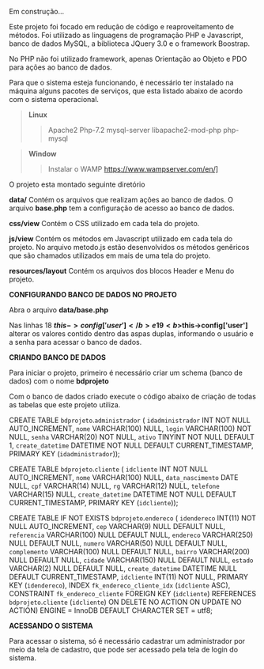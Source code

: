 Em construção...

Este projeto foi focado em redução de código e reaproveitamento de métodos. Foi utilizado as linguagens de programação PHP e Javascript, banco de dados MySQL, a biblioteca JQuery 3.0 e o framework Boostrap.

No PHP não foi utilizado framework, apenas Orientação ao Objeto e PDO para ações ao banco de dados.

Para que o sistema esteja funcionando, é necessário ter instalado na máquina alguns pacotes de serviços, que esta listado abaixo de acordo com o sistema operacional.

> <b>Linux</b>
>> Apache2
>> Php-7.2
>> mysql-server
>> libapache2-mod-php 
>> php-mysql

> <b>Window</b>
>> Instalar o WAMP https://www.wampserver.com/en/]

O projeto esta montado seguinte diretório

<b>data/</b>
	Contém os arquivos que realizam ações ao banco de dados. O arquivo <b>base.php</b> tem a configuração de acesso ao banco de dados.

<b>css/view</b>
	Contém o CSS utilizado em cada tela do projeto.

<b>js/view</b>
	Contém os métodos em Javascript utilizado em cada tela do projeto.
	No arquivo metodo.js estão desenvolvidos os métodos genêricos que são chamados utilizados em mais de uma tela do projeto.

<b>resources/layout</b>
	Contém os arquivos dos blocos Header e Menu do projeto.

<b>CONFIGURANDO BANCO DE DADOS NO PROJETO</b>

Abra o arquivo <b>data/base.php</b>

Nas linhas 18 <b>$this->config['user']</b> e 19 <b>$this->config['user']</b> alterar os valores contido dentro das aspas duplas, informando o usuário e a senha para acessar o banco de dados.

<b>CRIANDO BANCO DE DADOS</b>

Para iniciar o projeto, primeiro é necessário criar um schema (banco de dados) com o nome <b>bdprojeto</b>

Com o banco de dados criado execute o código abaixo de criação de todas as tabelas que este projeto utiliza.


CREATE TABLE `bdprojeto`.`administrador` (
  `idadministrador` INT NOT NULL AUTO_INCREMENT,
  `nome` VARCHAR(100) NULL,
  `login` VARCHAR(100) NOT NULL,
  `senha` VARCHAR(20) NOT NULL,
  `ativo` TINYINT NOT NULL DEFAULT 1,
  `create_datetime` DATETIME NOT NULL DEFAULT CURRENT_TIMESTAMP,
  PRIMARY KEY (`idadministrador`));

CREATE TABLE `bdprojeto`.`cliente` (
  `idcliente` INT NOT NULL AUTO_INCREMENT,
  `nome` VARCHAR(100) NULL,
  `data_nascimento` DATE NULL,
  `cpf` VARCHAR(14) NULL,
  `rg` VARCHAR(12) NULL,
  `telefone` VARCHAR(15) NULL,
  `create_datetime` DATETIME NOT NULL DEFAULT CURRENT_TIMESTAMP,
  PRIMARY KEY (`idcliente`));


CREATE TABLE IF NOT EXISTS `bdprojeto`.`endereco` (
  `idendereco` INT(11) NOT NULL AUTO_INCREMENT,
  `cep` VARCHAR(9) NULL DEFAULT NULL,
  `referencia` VARCHAR(100) NULL DEFAULT NULL,
  `endereco` VARCHAR(250) NULL DEFAULT NULL,
  `numero` VARCHAR(50) NULL DEFAULT NULL,
  `complemento` VARCHAR(100) NULL DEFAULT NULL,
  `bairro` VARCHAR(200) NULL DEFAULT NULL,
  `cidade` VARCHAR(150) NULL DEFAULT NULL,
  `estado` VARCHAR(2) NULL DEFAULT NULL,
  `create_datetime` DATETIME NULL DEFAULT CURRENT_TIMESTAMP,
  `idcliente` INT(11) NOT NULL,
  PRIMARY KEY (`idendereco`),
  INDEX `fk_endereco_cliente_idx` (`idcliente` ASC),
  CONSTRAINT `fk_endereco_cliente`
    FOREIGN KEY (`idcliente`)
    REFERENCES `bdprojeto`.`cliente` (`idcliente`)
    ON DELETE NO ACTION
    ON UPDATE NO ACTION)
ENGINE = InnoDB
DEFAULT CHARACTER SET = utf8;

<b>ACESSANDO O SISTEMA</b>

Para acessar o sistema, só é necessário cadastrar um administrador por meio da tela de cadastro, que pode ser acessado pela tela de login do sistema.
